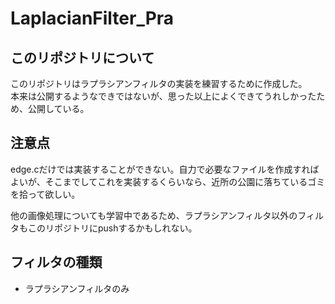 # LaplacianFilter_Pra

## このリポジトリについて
このリポジトリはラプラシアンフィルタの実装を練習するために作成した。  
本来は公開するようなできではないが、思った以上によくできてうれしかったため、公開している。

## 注意点
edge.cだけでは実装することができない。自力で必要なファイルを作成すればよいが、そこまでしてこれを実装するくらいなら、近所の公園に落ちているゴミを拾って欲しい。
    
他の画像処理についても学習中であるため、ラプラシアンフィルタ以外のフィルタもこのリポジトリにpushするかもしれない。

## フィルタの種類
- ラプラシアンフィルタのみ